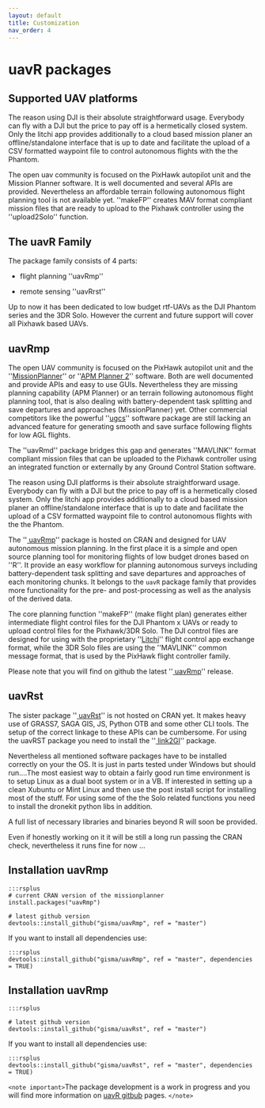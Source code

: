 ```yaml
---
layout: default
title: Customization
nav_order: 4
---
```

# uavR packages 

## Supported UAV platforms

The reason using DJI is their absolute straightforward usage. Everybody can fly with a DJI but the price to pay off is a hermetically closed system. Only the litchi app provides additionally to a cloud based mission planer an offline/standalone interface that is up to date and facilitate the upload of a CSV formatted waypoint file to control autonomous flights with the the Phantom.

The open uav community is focused on the PixHawk autopilot unit and the Mission Planner software. It is well documented and several APIs are provided. Nevertheless an affordable terrain following autonomous flight planning tool is not available yet. ''makeFP'' creates  MAV format compliant mission files that are ready to upload to the Pixhawk controller using the ''upload2Solo'' function.

## The uavR Family

The package family consists of 4 parts:


*  flight planning ''uavRmp''

*  remote sensing ''uavRrst''

    

Up to now it has been dedicated to low budget rtf-UAVs as the DJI Phantom series and the 3DR Solo. However the current and future support will cover all Pixhawk based UAVs.



## uavRmp

The open UAV community is focused on the PixHawk autopilot unit and the ''[MissionPlanner](http://ardupilot.org/planner/)'' or ''[APM Planner 2](http://ardupilot.org/planner2/)'' software. Both are well documented and provide APIs and easy to use GUIs. Nevertheless they are missing planning capability (APM Planner) or an terrain following autonomous flight planning tool, that is also dealing with battery-dependent task splitting and save departures and approaches (MissionPlanner) yet. Other commercial competitors like the powerful ''[ugcs](https///www.ugcs.com/)'' software package are still lacking an advanced feature for generating smooth and save  surface following flights for low AGL flights.

The ''uavRmd'' package bridges this gap  and generates ''MAVLINK'' format compliant mission files that can be uploaded to the Pixhawk controller using an integrated function or externally by any Ground Control Station software.

The reason using DJI platforms is their absolute straightforward usage. Everybody can fly with a DJI but the price to pay off is a hermetically closed system. Only the litchi app provides additionally to a cloud based mission planer an offline/standalone interface that is up to date and facilitate the upload of a CSV formatted waypoint file to control autonomous flights with the the Phantom.


The ''[ uavRmp](https///cran.r-project.org/web/packages/uavRmp/index.html)'' package is hosted on CRAN  and designed for UAV autonomous mission planning. In the first place it is a simple and open source planning tool for monitoring flights of low budget drones based on ''R''. It provide an easy workflow for planning autonomous surveys including battery-dependent task splitting and save departures and approaches of each monitoring chunks. It belongs to the ```uavR``` package family that provides more functionality for the pre- and post-processing as well as the analysis of the derived data.


The core planning function ''makeFP'' (make flight plan) generates either intermediate flight control files for the DJI Phantom x UAVs or ready to upload control files for the Pixhawk/3DR Solo. The DJI control files are designed for using with the proprietary ''[Litchi](https///flylitchi.com/)'' flight control app exchange format, while the 3DR Solo files are using the ''MAVLINK'' common message format, that is used by the PixHawk flight controller family.

Please note that you will find on github the latest  ''[ uavRmp](https///github.com/gisma/uavRmp)'' release. 


## uavRst


The sister package ''[ uavRst](https///github.com/gisma/uavRst)'' is not hosted on CRAN yet. It  makes heavy use of GRASS7, SAGA GIS, JS, Python OTB and some other CLI tools. The setup of the correct linkage to these APIs can be cumbersome. For using the uavRST package you need to install the ''[ link2GI](https///cran.r-project.org/web/packages/link2GI/index.html)'' package. 

Nevertheless all mentioned software packages have to be installed correctly on your the OS. It is just in parts tested under Windows but should run....The most easiest way to obtain a fairly good run time environment is to setup Linux as a dual boot system or in a VB. If interested in setting up a clean Xubuntu or Mint Linux and then use the post install script for installing most of the stuff. For using some of the the Solo related functions you need to install the dronekit python libs in addition.

A full list of necessary libraries and binaries beyond R will soon be provided.

Even if honestly working on it it will be still a long run passing the CRAN check, nevertheless it runs fine for now ...

## Installation uavRmp



	:::rsplus
	# current CRAN version of the missionplanner
	install.packages("uavRmp")
	
	# latest github version
	devtools::install_github("gisma/uavRmp", ref = "master")


If you want to install all dependencies use:

	:::rsplus
	devtools::install_github("gisma/uavRmp", ref = "master", dependencies = TRUE)


## Installation uavRmp



	:::rsplus
	
	# latest github version
	devtools::install_github("gisma/uavRst", ref = "master")


If you want to install all dependencies use:

	:::rsplus
	devtools::install_github("gisma/uavRst", ref = "master", dependencies = TRUE)



`<note important>`The package development is a work in progress and you will find more information on [uavR gitbub](https///github.com/gisma) pages. `</note>`
